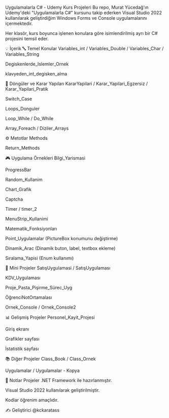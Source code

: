 Uygulamalarla C# - Udemy Kurs Projeleri
Bu repo, Murat Yücedağ'ın Udemy'deki "Uygulamalarla C#" kursunu takip ederken Visual Studio 2022 kullanılarak geliştirdiğim Windows Forms ve Console uygulamalarını içermektedir.

Her klasör, kurs boyunca işlenen konulara göre isimlendirilmiş ayrı bir C# projesini temsil eder.

💡 İçerik
🔤 Temel Konular
Variables_int / Variables_Double / Variables_Char / Variables_String

Degiskenlerde_Islemler_Ornek

klavyeden_int_degisken_alma

🔁 Döngüler ve Karar Yapıları
KararYapilari / Karar_Yapilari_Egzersiz / Karar_Yapilari_Pratik

Switch_Case

Loops_Donguler

Loop_While / Do_While

Array_Foreach / Diziler_Arrays

⚙️ Metotlar
Methods

Return_Methods

🎮 Uygulama Örnekleri
Bilgi_Yarismasi

ProgressBar

Random_Kullanim

Chart_Grafik

Captcha

Timer / timer_2

MenuStrip_Kullanimi

Matematik_Fonksiyonları

Point_Uygulamalar (PictureBox konumunu değiştirme)

Dinamik_Arac (Dinamik buton, label, textbox ekleme)

Sıralama_Yapisi (Enum kullanımı)

🛒 Mini Projeler
SatışUygulamasi / SatışUygulaması

KDV_Uygulaması

Proje_Pasta_Pişirme_Sürec_Uyg

ÖğrenciNotOrtamalası

Ornek_Console / Ornek_Console2

📊 Gelişmiş Projeler
Personel_Kayit_Projesi

Giriş ekranı

Grafikler sayfası

İstatistik sayfası

📚 Diğer Projeler
Class_Book / Class_Ornek

Uygulamalar / Uygulamalar - Kopya

📌 Notlar
Projeler .NET Framework ile hazırlanmıştır.

Visual Studio 2022 kullanılarak geliştirilmiştir.

Kodlar öğrenim amaçlıdır.

✍️ Geliştirici
@kckaratass
